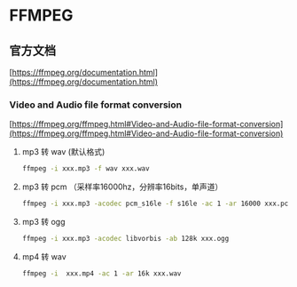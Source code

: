 # FFMPEG

## 官方文档 

[https://ffmpeg.org/documentation.html](https://ffmpeg.org/documentation.html)

### Video and Audio file format conversion
[https://ffmpeg.org/ffmpeg.html#Video-and-Audio-file-format-conversion](https://ffmpeg.org/ffmpeg.html#Video-and-Audio-file-format-conversion)

1. mp3 转 wav (默认格式)
    ```bash
    ffmpeg -i xxx.mp3 -f wav xxx.wav
    ```
1. mp3 转 pcm （采样率16000hz，分辨率16bits，单声道）
    ```bash
    ffmpeg -i xxx.mp3 -acodec pcm_s16le -f s16le -ac 1 -ar 16000 xxx.pcm 
    ```

1. mp3 转 ogg
    ```bash
    ffmpeg -i xxx.mp3 -acodec libvorbis -ab 128k xxx.ogg
    ```

1. mp4 转 wav
    ```bash
    ffmpeg -i  xxx.mp4 -ac 1 -ar 16k xxx.wav
    ```